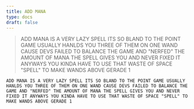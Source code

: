 ```yaml
---
title: ADD MANA
type: docs
draft: false
---
```


> ADD MANA IS A VERY LAZY SPELL ITS SO BLAND TO THE POINT GAME USUALLY HANLDS YOU THREE OF THEM ON ONE WAND CAUSE DEVS FAILED TO BALANCE THE GAME AND "NERFED" THE AMOUNT OF MANA THE SPELL GIVES YOU AND NEVER FIXED IT ANYWAYS YOU KINDA HAVE TO USE THAT WASTE OF SPACE "SPELL" TO MAKE WANDS ABOVE GERADE 1

```plaintext {filename="Copy to clipboard"}
ADD MANA IS A VERY LAZY SPELL ITS SO BLAND TO THE POINT GAME USUALLY HANLDS YOU THREE OF THEM ON ONE WAND CAUSE DEVS FAILED TO BALANCE THE GAME AND "NERFED" THE AMOUNT OF MANA THE SPELL GIVES YOU AND NEVER FIXED IT ANYWAYS YOU KINDA HAVE TO USE THAT WASTE OF SPACE "SPELL" TO MAKE WANDS ABOVE GERADE 1
```
